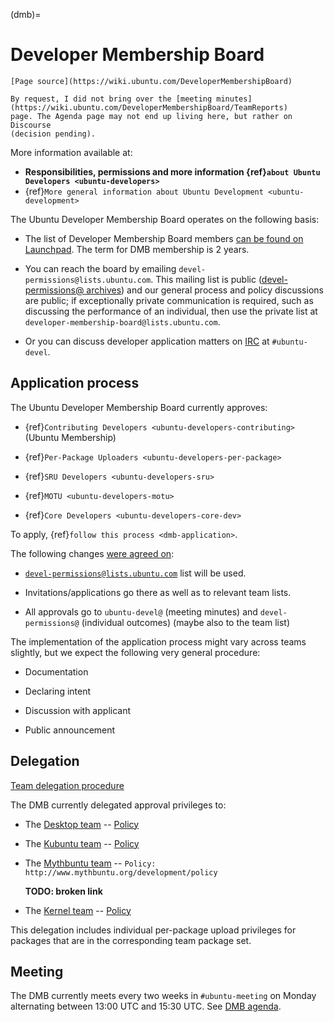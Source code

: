 (dmb)=
# Developer Membership Board

```{note}
[Page source](https://wiki.ubuntu.com/DeveloperMembershipBoard)

By request, I did not bring over the [meeting minutes](https://wiki.ubuntu.com/DeveloperMembershipBoard/TeamReports)
page. The Agenda page may not end up living here, but rather on Discourse
(decision pending).
```

More information available at:

* **Responsibilities, permissions and more information
  {ref}`about Ubuntu Developers <ubuntu-developers>`**
* {ref}`More general information about Ubuntu Development <ubuntu-development>`

The Ubuntu Developer Membership Board operates on the following basis:

* The list of Developer Membership Board members
  [can be found on Launchpad](https://launchpad.net/~developer-membership-board/+members).
  The term for DMB membership is 2 years.

* You can reach the board by emailing `devel-permissions@lists.ubuntu.com`.
  This mailing list is public ([devel-permissions@ archives](https://lists.ubuntu.com/archives/devel-permissions/))
  and our general process and policy discussions are public; if exceptionally
  private communication is required, such as discussing the performance of an
  individual, then use the private list at `developer-membership-board@lists.ubuntu.com`.
  
* Or you can discuss developer application matters on
  [IRC](https://wiki.ubuntu.com/IRC) at `#ubuntu-devel`.


## Application process

The Ubuntu Developer Membership Board currently approves:

* {ref}`Contributing Developers <ubuntu-developers-contributing>` (Ubuntu Membership)

* {ref}`Per-Package Uploaders <ubuntu-developers-per-package>`

* {ref}`SRU Developers <ubuntu-developers-sru>`

* {ref}`MOTU <ubuntu-developers-motu>`

* {ref}`Core Developers <ubuntu-developers-core-dev>`

To apply, {ref}`follow this process <dmb-application>`.

The following changes [were agreed on](http://irclogs.ubuntu.com/2009/10/13/%23ubuntu-meeting.html):

* [`devel-permissions@lists.ubuntu.com`](https://lists.ubuntu.com/mailman/listinfo/devel-permissions) list will be used.

* Invitations/applications go there as well as to relevant team lists.

* All approvals go to `ubuntu-devel@` (meeting minutes) and `devel-permissions@`
  (individual outcomes) (maybe also to the team list)

The implementation of the application process might vary across teams slightly,
but we expect the following very general procedure:

* Documentation

* Declaring intent

* Discussion with applicant

* Public announcement


## Delegation

[Team delegation procedure](https://wiki.ubuntu.com/UbuntuDevelopers/TeamDelegation)

The DMB currently delegated approval privileges to:

* The [Desktop team](https://launchpad.net/~ubuntu-desktop) -- [Policy](https://wiki.ubuntu.com/DesktopTeam/Developers)

* The [Kubuntu team](https://launchpad.net/~kubuntu-dev) -- [Policy](https://community.kde.org/Kubuntu/Developers)

* The [Mythbuntu team](https://launchpad.net/~mythbuntu-dev) -- `Policy: http://www.mythbuntu.org/development/policy`

  **TODO: broken link**

* The [Kernel team](https://launchpad.net/~ubuntu-kernel-uploaders) -- [Policy](https://wiki.ubuntu.com/Kernel/Dev/UploadRights)

This delegation includes individual per-package upload privileges for packages
that are in the corresponding team package set.


## Meeting

The DMB currently meets every two weeks in `#ubuntu-meeting` on Monday
alternating between 13:00 UTC and 15:30 UTC. See
[DMB agenda](https://discourse.ubuntu.com/t/ubuntu-developer-membership-board-agenda/66634).


